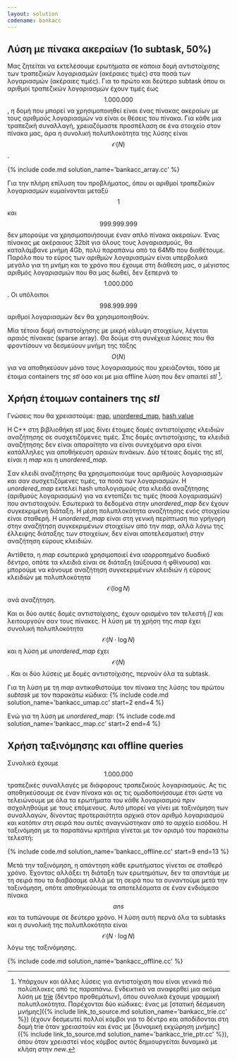 ```yaml
---
layout: solution
codename: bankacc
---
```



## Λύση με πίνακα ακεραίων (1ο subtask, 50%)

Μας ζητείται να εκτελέσουμε ερωτήματα σε κάποια δομή αντιστοίχισης των τραπεζικών λογαριασμών (ακέραιες τιμές) στα ποσά των λογαριασμών (ακέραιες τιμές). Για το πρώτο και δεύτερο subtask όπου οι αριθμοί τραπεζικών λογαριασμών έχουν τιμές έως $$1.000.000$$, η δομή που μπορεί να χρησιμοποιηθεί είναι ένας
πίνακας ακεραίων με τους αριθμούς λογαριασμών να είναι οι θέσεις του πίνακα. Για κάθε μια τραπεζική συναλλαγή, χρειαζόμαστε προσπέλαση σε ένα στοιχείο στον πίνακα μας, άρα η συνολική πολυπλοκότητα της λύσης είναι $$\mathcal{O}(N)$$.

{% include code.md solution_name='bankacc_array.cc' %}

Για την πλήρη επίλυση του προβλήματος, όπου οι αριθμοί τραπεζικών λογαριασμών κυμαίνονται μεταξύ $$1$$ και $$999.999.999$$ δεν μπορούμε να χρησιμοποιήσουμε έναν απλό πίνακα ακεραίων. Ένας πίνακας με ακέραιους 32bit για όλους τους λογαριασμούς, θα καταλάμβανε μνήμη 4Gb, πολύ παραπάνω από τα 64Mb που διαθέτουμε. Παρόλο που το εύρος των αριθμών λογαριασμών είναι υπερβολικά μεγάλο για τη μνήμη και το χρόνο που έχουμε στη διάθεση μας, ο μέγιστος αριθμός λογαριασμών που θα μας δωθεί, δεν ξεπερνά το $$1.000.000$$. Οι υπόλοιποι $$998.999.999$$ αριθμοί λογαριασμών δεν θα χρησιμοποιηθούν.

Μία τέτοια δομή αντιστοίχησης με μικρή κάλυψη στοιχείων, λέγεται αραιός πίνακας (sparse array). Θα δούμε στη συνέχεια λύσεις που θα φροντίσουν να δεσμεύουν μνήμη της τάξης $$\mathit{O}(N)$$ για να αποθηκεύουν μόνο τους λογαριασμούς που χρειάζονται, τόσο με έτοιμα containers της *stl* όσο και με μια offline λύση που δεν απαιτεί *stl* [^1].

## Χρήση έτοιμων containers της *stl*

Γνώσεις που θα χρειαστούμε: [map](https://kallinikos.github.io/STL), [unordered_map](https://kallinikos.github.io/STL), [hash value](https://el.wikipedia.org/wiki/%CE%A3%CF%85%CE%BD%CE%AC%CF%81%CF%84%CE%B7%CF%83%CE%B7_%CE%BA%CE%B1%CF%84%CE%B1%CF%84%CE%B5%CE%BC%CE%B1%CF%87%CE%B9%CF%83%CE%BC%CE%BF%CF%8D)

Η C++ στη βιβλιοθήκη *stl* μας δίνει έτοιμες δομές αντιστοίχισης κλειδιών αναζήτησης σε συσχετιζόμενες τιμές. Στις δομές αντιστοίχισης, τα κλειδιά αναζήτησης δεν είναι απαραίτητο να είναι συνεχόμενα αρα είναι κατάλληλες για αποθήκευση αραιών πινάκων. Δύο τέτοιες δομές της *stl*, είναι η *map* και η *unordered_map*.

Σαν κλειδί αναζήτησης θα χρησιμοποιούμε τους αριθμούς λογαριασμών και σαν συσχετιζόμενες τιμές, τα ποσά των λογαριασμών.
Η *unordered_map* εκτελεί hash υπολογισμούς στα κλειδά αναζήτησης (αριθμούς λογαριασμών) για να εντοπίζει τις τιμές (ποσά λογαριασμών) που αντιστοιχούν. Εσωτερικά τα δεδομένα στην *unordered_map* δεν έχουν συγκεκριμένη διάταξη. Η μέση πολυπλοκότητα αναζήτησης ενός στοιχείου είναι σταθερή.
Η *unordered_map* είναι στη γενική περίπτωση πιο γρήγορη στην αναζήτηση συγκεκριμένων στοιχείων από την *map*, αλλά λόγω της έλλειψης διάταξης των στοιχείων, δεν είναι αποτελεσματική στην αναζήτηση εύρους κλειδιών. 

Αντίθετα, η *map* εσωτερικά χρησιμοποιεί ένα ισορροπημένο δυαδικό δέντρο, οπότε τα κλειδιά είναι σε διάταξη (αύξουσα ή φθίνουσα) και μπορούμε να κάνουμε αναζήτηση συγκεκριμένων κλειδιών ή εύρους κλειδιών με πολυπλοκότητα $$\mathcal{O}(\log{N})$$ ανά αναζήτηση.

Και οι δύο αυτές δομές αντιστοίχισης, έχουν ορισμένο τον τελεστή *[]* και λειτουργούν σαν τους πίνακες.
Η λύση με τη χρήση της *map* έχει συνολική πολυπλοκότητα $$\mathcal{O}(N\cdot\log{N})$$ και η λύση με *unordered_map* έχει $$\mathcal{O}(N)$$. 
Και οι δύο λύσεις με δομές αντιστοίχισης, περνούν όλα τα subtask.

Για τη λύση με τη *map* αντικαθιστούμε τον πίνακα της λύσης του πρώτου *subtask* με τον παρακάτω κώδικα:
{% include code.md solution_name='bankacc_umap.cc' start=2 end=4 %}

Ενώ για τη λύση με *unordered_map*:
{% include code.md solution_name='bankacc_map.cc' start=2 end=4 %}

## Χρήση ταξινόμησης και offline queries

Συνολικά έχουμε $$1.000.000$$ τραπεζικές συναλλαγές με διάφορους τραπεζικούς λογαριασμούς. Ας τις αποθηκεύσουμε σε έναν πίνακα και ας τις ομαδοποιήσουμε έτσι ώστε να τελειώνουμε με όλα τα ερωτήματα του κάθε λογαριασμού πριν ασχοληθούμε με τους επόμενους. Αυτό μπορεί να γίνει με ταξινόμηση των συναλλαγών, δίνοντας προτεραιότητα αρχικά στον αριθμό λογαριασμού και κατόπιν στη σειρά που
αυτές αναγνώστηκαν από το αρχείο εισόδου. 
Η ταξινόμηση με τα παραπάνω κριτήρια γίνεται με τον ορισμό του παρακάτω τελεστή:

{% include code.md solution_name='bankacc_offline.cc' start=9 end=13 %}

Μετά την ταξινόμηση, η απάντηση κάθε ερωτήματος γίνεται σε σταθερό χρόνο. Έχοντας αλλάξει τη διάταξη των ερωτημάτων, δεν τα απαντάμε με τη σειρά που τα διαβάσαμε αλλά με τη σειρά που τα συναντούμε μετά την ταξινόμηση, οπότε αποθηκεύουμε τα αποτελέσματα σε έναν ενδιάμεσο πίνακα $$\mathit{ans}$$ και τα τυπώνουμε σε δεύτερο χρόνο. Η λύση αυτή περνά όλα τα subtasks και η 
συνολική της πολυπλοκότητα είναι $$\mathcal{O}(N\cdot\log{N})$$ λόγω της ταξινόμησης.

{% include code.md solution_name='bankacc_offline.cc' %}


[^1]: Υπάρχουν και άλλες λύσεις για αντιστοίχιση που είναι γενικά πιό πολύπλοκες από τις παραπάνω. Ενδεικτικά να αναφερθεί μια ακόμα λύση με [trie](https://en.wikipedia.org/wiki/Trie) (δέντρο προθεμάτων), όπου συνολικά έχουμε γραμμική πολυπλοκότητα. Παρέχονται δύο κώδικες: ένας με [στατική δέσμευση μνήμης]({% include link_to_source.md solution_name='bankacc_trie.cc' %}) (έχουν δεσμευτεί πολλοί κόμβοι για το δέντρο και αποδίδονται στη δομή trie όταν χρειαστούν και ένας με [δυναμική εκχώρηση μνήμης]({% include link_to_source.md solution_name='bankacc_trie_ptr.cc' %}), όπου όταν χρειαστεί νέος κόμβος αυτός δημιουργείται δυναμικά με κλήση στην *new*.  

